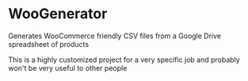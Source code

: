 # WooGenerator
Generates WooCommerce friendly CSV files from a Google Drive spreadsheet of products

This is a highly customized project for a very specific job and probably won't be very useful to other people
